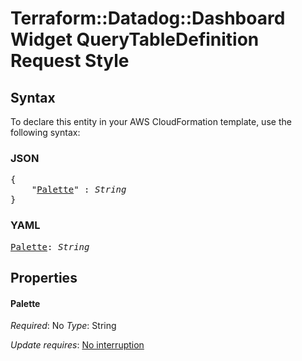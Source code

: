 # Terraform::Datadog::Dashboard Widget QueryTableDefinition Request Style

## Syntax

To declare this entity in your AWS CloudFormation template, use the following syntax:

### JSON

<pre>
{
    "<a href="#palette" title="Palette">Palette</a>" : <i>String</i>
}
</pre>

### YAML

<pre>
<a href="#palette" title="Palette">Palette</a>: <i>String</i>
</pre>

## Properties

#### Palette

_Required_: No
_Type_: String

_Update requires_: [No interruption](https://docs.aws.amazon.com/AWSCloudFormation/latest/UserGuide/using-cfn-updating-stacks-update-behaviors.html#update-no-interrupt)

